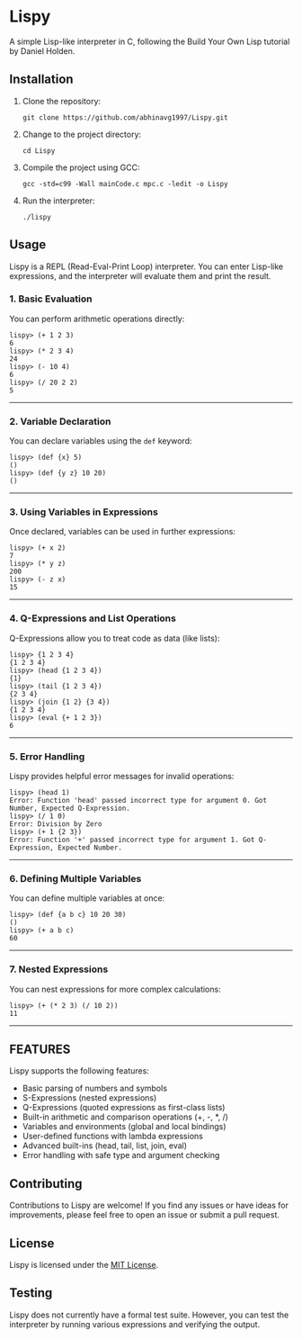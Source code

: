 # Lispy

A simple Lisp-like interpreter in C, following the Build Your Own Lisp tutorial by Daniel Holden.

## Installation

1. Clone the repository:
   ```
   git clone https://github.com/abhinavg1997/Lispy.git
   ```
2. Change to the project directory:
   ```
   cd Lispy
   ```
3. Compile the project using GCC:
   ```
   gcc -std=c99 -Wall mainCode.c mpc.c -ledit -o Lispy
   ```
4. Run the interpreter:
   ```
   ./lispy
   ```

## Usage

Lispy is a REPL (Read-Eval-Print Loop) interpreter. You can enter Lisp-like expressions, and the interpreter will evaluate them and print the result.

### 1. Basic Evaluation

You can perform arithmetic operations directly:

```
lispy> (+ 1 2 3)
6
lispy> (* 2 3 4)
24
lispy> (- 10 4)
6
lispy> (/ 20 2 2)
5
```

---

### 2. Variable Declaration

You can declare variables using the `def` keyword:

```
lispy> (def {x} 5)
()
lispy> (def {y z} 10 20)
()
```

---

### 3. Using Variables in Expressions

Once declared, variables can be used in further expressions:

```
lispy> (+ x 2)
7
lispy> (* y z)
200
lispy> (- z x)
15
```

---

### 4. Q-Expressions and List Operations

Q-Expressions allow you to treat code as data (like lists):

```
lispy> {1 2 3 4}
{1 2 3 4}
lispy> (head {1 2 3 4})
{1}
lispy> (tail {1 2 3 4})
{2 3 4}
lispy> (join {1 2} {3 4})
{1 2 3 4}
lispy> (eval {+ 1 2 3})
6
```

---

### 5. Error Handling

Lispy provides helpful error messages for invalid operations:

```
lispy> (head 1)
Error: Function 'head' passed incorrect type for argument 0. Got Number, Expected Q-Expression.
lispy> (/ 1 0)
Error: Division by Zero
lispy> (+ 1 {2 3})
Error: Function '+' passed incorrect type for argument 1. Got Q-Expression, Expected Number.
```

---

### 6. Defining Multiple Variables

You can define multiple variables at once:

```
lispy> (def {a b c} 10 20 30)
()
lispy> (+ a b c)
60
```

---

### 7. Nested Expressions

You can nest expressions for more complex calculations:

```
lispy> (+ (* 2 3) (/ 10 2))
11
```

---

## FEATURES

Lispy supports the following features:

- Basic parsing of numbers and symbols
- S-Expressions (nested expressions)
- Q-Expressions (quoted expressions as first-class lists)
- Built-in arithmetic and comparison operations (+, -, *, /)
- Variables and environments (global and local bindings)
- User-defined functions with lambda expressions
- Advanced built-ins (head, tail, list, join, eval)
- Error handling with safe type and argument checking

## Contributing

Contributions to Lispy are welcome! If you find any issues or have ideas for improvements, please feel free to open an issue or submit a pull request.

## License

Lispy is licensed under the [MIT License](LICENSE).

## Testing

Lispy does not currently have a formal test suite. However, you can test the interpreter by running various expressions and verifying the output.
